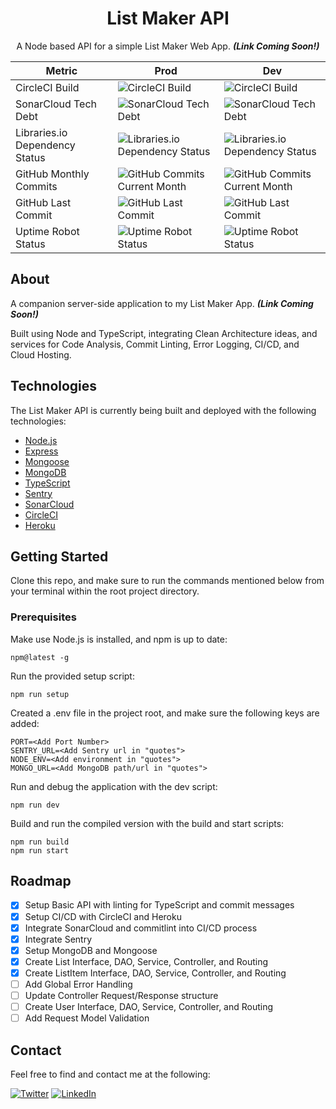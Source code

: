 <div align="center">

# List Maker API
A Node based API for a simple List Maker Web App. ***(Link Coming Soon!)***

</div>

<div align="center">
  
| Metric | Prod | Dev |
| ----------- | ----------- | ----------- |
| CircleCI Build | ![CircleCI Build](https://img.shields.io/circleci/build/github/mittell/list-maker-api/main?style=for-the-badge) | ![CircleCI Build](https://img.shields.io/circleci/build/github/mittell/list-maker-api/dev?style=for-the-badge)
| SonarCloud Tech Debt | ![SonarCloud Tech Debt](https://img.shields.io/sonar/tech_debt/mittell_list-maker-api/main?server=https%3A%2F%2Fsonarcloud.io&style=for-the-badge) | ![SonarCloud Tech Debt](https://img.shields.io/sonar/tech_debt/mittell_list-maker-api/dev?server=https%3A%2F%2Fsonarcloud.io&style=for-the-badge)
| Libraries.io Dependency Status | ![Libraries.io Dependency Status](https://img.shields.io/librariesio/github/mittell/list-maker-api?style=for-the-badge) | ![Libraries.io Dependency Status](https://img.shields.io/librariesio/github/mittell/list-maker-api?style=for-the-badge)
| GitHub Monthly Commits | ![GitHub Commits Current Month](https://img.shields.io/github/commit-activity/m/mittell/list-maker-api/main?style=for-the-badge) | ![GitHub Commits Current Month](https://img.shields.io/github/commit-activity/m/mittell/list-maker-api/dev?style=for-the-badge)
| GitHub Last Commit | ![GitHub Last Commit](https://img.shields.io/github/last-commit/mittell/list-maker-api/main?style=for-the-badge) | ![GitHub Last Commit](https://img.shields.io/github/last-commit/mittell/list-maker-api/dev?style=for-the-badge)
| Uptime Robot Status | ![Uptime Robot Status](https://img.shields.io/uptimerobot/status/m791536380-eec0a09b56acf8692734c5f4?style=for-the-badge) | ![Uptime Robot Status](https://img.shields.io/uptimerobot/status/m791502394-4d51bc3f23871b2ec5cc2329?style=for-the-badge) |

</div>

## About

A companion server-side application to my List Maker App. ***(Link Coming Soon!)***

Built using Node and TypeScript, integrating Clean Architecture ideas, and services for Code Analysis, Commit Linting, Error Logging, CI/CD, and Cloud Hosting.

## Technologies

The List Maker API is currently being built and deployed with the following technologies:

-   [Node.js](https://nodejs.org/)
-   [Express](https://expressjs.com/)
-   [Mongoose](https://mongoosejs.com/)
-   [MongoDB](https://www.mongodb.com/)
-   [TypeScript](https://www.typescriptlang.org/)
-   [Sentry](https://sentry.io/)
-   [SonarCloud](https://sonarcloud.io/)
-   [CircleCI](https://circleci.com/)
-   [Heroku](https://www.heroku.com/)

## Getting Started

Clone this repo, and make sure to run the commands mentioned below from your terminal within the root project directory.

### Prerequisites

Make use Node.js is installed, and npm is up to date:

    npm@latest -g

Run the provided setup script:

    npm run setup

Created a .env file in the project root, and make sure the following keys are added:

    PORT=<Add Port Number>
    SENTRY_URL=<Add Sentry url in "quotes">
    NODE_ENV=<Add environment in "quotes">
    MONGO_URL=<Add MongoDB path/url in "quotes">

Run and debug the application with the dev script:

    npm run dev

Build and run the compiled version with the build and start scripts:

    npm run build
    npm run start

## Roadmap

-   [x] Setup Basic API with linting for TypeScript and commit messages
-   [x] Setup CI/CD with CircleCI and Heroku
-   [x] Integrate SonarCloud and commitlint into CI/CD process
-   [x] Integrate Sentry
-   [x] Setup MongoDB and Mongoose
-   [x] Create List Interface, DAO, Service, Controller, and Routing
-   [x] Create ListItem Interface, DAO, Service, Controller, and Routing
-   [ ] Add Global Error Handling
-   [ ] Update Controller Request/Response structure
-   [ ] Create User Interface, DAO, Service, Controller, and Routing
-   [ ] Add Request Model Validation

## Contact

Feel free to find and contact me at the following:

[![Twitter](https://img.shields.io/badge/Twitter-%231DA1F2.svg?style=for-the-badge&logo=Twitter&logoColor=white)](https://twitter.com/CMittell)
[![LinkedIn](https://img.shields.io/badge/LinkedIn-%230077B5.svg?style=for-the-badge&logo=linkedin&logoColor=white)](https://www.linkedin.com/in/chris-mittell/)

</div>
